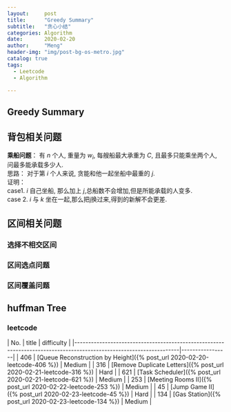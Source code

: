 ```yaml
---
layout:     post
title:      "Greedy Summary"
subtitle:   "贪心小结"
categories: Algorithm
date:       2020-02-20
author:     "Meng"
header-img: "img/post-bg-os-metro.jpg"
catalog: true
tags:
  - Leetcode
  - Algorithm

---
```


## Greedy Summary
## 背包相关问题  
**乘船问题**： 有 $n$ 个人, 重量为 $w_i$, 每艘船最大承重为 $C$, 且最多只能乘坐两个人, 问最多能承载多少人.  
思路： 对于第 $i$ 个人来说, 贪能和他一起坐船中最重的 $j$.  
证明：  
  case1. $i$ 自己坐船, 那么加上 $j$,总船数不会增加,但是所能承载的人变多.  
  case 2. $i$ 与 $k$ 坐在一起,那么把j换过来,得到的新解不会更差.

## 区间相关问题
### 选择不相交区间
### 区间选点问题
### 区间覆盖问题
## huffman Tree

### leetcode


| No. | title                                                                                                        | difficulty      |
|--------------------------------------------------------------------------------------------------------------------|-----------------|
| 406 | [Queue Reconstruction by Height]({% post_url 2020-02-20-leetcode-406 %})                                     | Medium          |
| 316 | [Remove Duplicate Letters]({% post_url 2020-02-21-leetcode-316 %})                                           | Hard            |
| 621 | [Task Scheduler]({% post_url 2020-02-21-leetcode-621 %})                                                     | Medium          |
| 253 | [Meeting Rooms II]({% post_url 2020-02-22-leetcode-253 %})                                                   | Medium          |
| 45  | [Jump Game II]({% post_url 2020-02-23-leetcode-45 %})                                                        | Hard            |
| 134 | [Gas Station]({% post_url 2020-02-23-leetcode-134 %})                                                        | Medium          |
